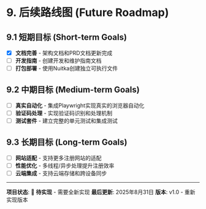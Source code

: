 # **9. 后续路线图 (Future Roadmap)**

## **9.1 短期目标 (Short-term Goals)**
- [x] **文档完善** - 架构文档和PRD文档更新完成
- [ ] **开发指南** - 创建开发和维护指南文档
- [ ] **打包部署** - 使用Nuitka创建独立可执行文件

## **9.2 中期目标 (Medium-term Goals)**  
- [ ] **真实自动化** - 集成Playwright实现真实的浏览器自动化
- [ ] **验证码处理** - 实现验证码识别和处理机制
- [ ] **测试套件** - 建立完整的单元测试和集成测试

## **9.3 长期目标 (Long-term Goals)**
- [ ] **网站适配** - 支持更多注册网站的适配
- [ ] **性能优化** - 多线程/异步处理提升注册效率
- [ ] **云端集成** - 支持云端存储和跨设备同步

---

**项目状态**: 🔄 **待实现** - 需要全新实现
**最后更新**: 2025年8月31日
**版本**: v1.0 - 重新实现版本
